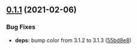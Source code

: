 ## [0.1.1](https://github.com/c1rrus/colorglue/compare/v0.1.0...v0.1.1) (2021-02-06)


### Bug Fixes

* **deps:** bump color from 3.1.2 to 3.1.3 ([55bd8e8](https://github.com/c1rrus/colorglue/commit/55bd8e8a6934b034cbbe6aa819f3d01a81bf0a7c))

